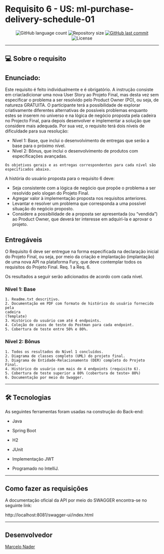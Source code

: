 # Requisito 6 - US: ml-purchase-delivery-schedule-01

<p align="center">
  <img alt="GitHub language count" src="https://img.shields.io/github/languages/count/Ml-Rafa/Projeto-Integrador?color=%2304D361">

  <img alt="Repository size" src="https://img.shields.io/github/repo-size/Ml-Rafa/Projeto-Integrador">

  <a href="https://github.com/Ml-Rafa/Projeto-Integrador/commits/requisito-6-marcelonader">
    <img alt="GitHub last commit" src="https://img.shields.io/github/last-commit/Ml-Rafa/Projeto-Integrador">
  </a>

  <img alt="License" src="https://img.shields.io/badge/license-MIT-brightgreen">

</p>

_________

## 💻 Sobre o requisito

## Enunciado:

Este requisito é feito individualmente e é obrigatório.
A instrução consiste em criar/adicionar uma nova User Story ao Projeto
Final, mas desta vez sem especificar o problema a ser resolvido pelo
Product Owner (PO), ou seja, de natureza GRATUITA. O participante terá
a possibilidade de explorar criativamente diferentes alternativas de
possíveis problemas enquanto estes se inserem no universo e na lógica
de negócio proposta pela cadeira no Projecto Final, para depois
desenvolver e implementar a solução que considere mais adequada.
Por sua vez, o requisito terá dois níveis de dificuldade para sua
resolução:
- Nível 1: Base, que inclui o desenvolvimento de entregas que serão
a base para o próximo nível.
- Nível 2: Bônus, que inclui o desenvolvimento de produtos com
especificações avançadas.

```
Os objetivos gerais e as entregas correspondentes para cada nível são
especificados abaixo.
```

A história do usuário proposta para o requisito 6 deve:

* Seja consistente com a lógica de negócio que propõe o problema a
ser resolvido pelo slogan do Projeto Final.
* Agregar valor à implementação proposta nos requisitos anteriores.
* Levantar e resolver um problema que corresponda a uma possível
situação do negócio proposto.
* Considere a possibilidade de a proposta ser apresentada (ou
“vendida”) ao Product Owner, que deverá ter interesse em
adquiri-la e aprovar o projeto.


## Entregáveis

O Requisito 6 deve ser entregue na forma especificada na declaração
inicial do Projeto Final, ou seja, por meio da criação e implantação
(implantação) de uma nova API na plataforma Fury, que deve contemplar
todos os requisitos do Projeto Final. Req. 1 a Req. 6.

Os resultados a seguir serão adicionados de acordo com cada nível.

### Nível 1: Base

    1. Readme.txt descritivo.
    2. Documentação em PDF com formato de histórico do usuário fornecido pela
    cadeira
    (Template)
    3. Histórico do usuário com até 4 endpoints.
    4. Coleção de casos de teste do Postman para cada endpoint.
    5. Cobertura de teste entre 50% e 80%.
    
### Nível 2: Bônus

    1. Todos os resultados do Nível 1 concluídos.
    2. Diagrama de classes completo (UML) do projeto final.
    3. Diagrama de Entidade-Relacionamento (DER) completo do Projeto Final.
    4. Histórico do usuário com mais de 4 endpoints (requisito 6).
    5. Cobertura de teste superior a 80% (cobertura de teste> 80%)
    6. Documentação por meio do Swagger.
_________

## 🛠 Tecnologias

As seguintes ferramentas foram usadas na construção do Back-end:

- Java

- Spring Boot

- H2

- JUnit

- Implementação JWT

- Programado no IntelliJ.


_________

## Como fazer as requisições

A documentação oficial da API por meio do SWAGGER encontra-se no seguinte link: 

http://localhost:8081/swagger-ui/index.html


_________


## Desenvolvedor

[Marcelo Nader](https://github.com/marcelonader-meli)

